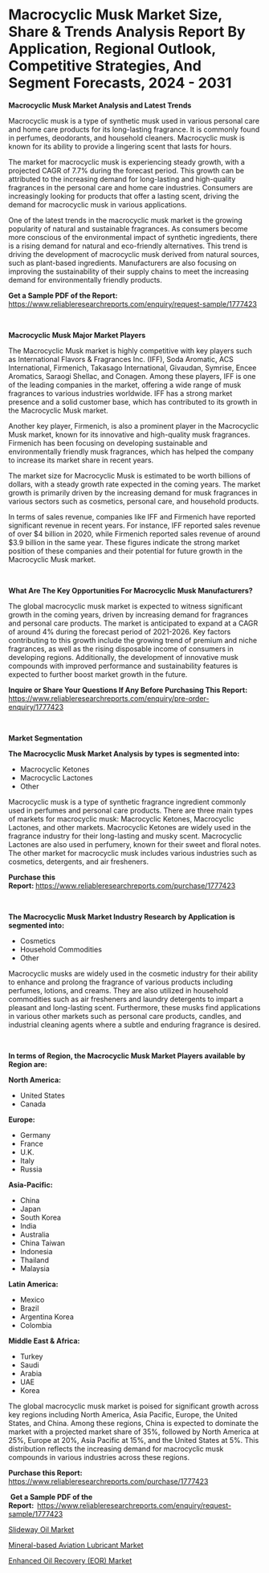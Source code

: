 <p><h1>Macrocyclic Musk Market Size, Share & Trends Analysis Report By Application, Regional Outlook, Competitive Strategies, And Segment Forecasts, 2024 - 2031</h1></p><p><strong>Macrocyclic Musk Market Analysis and Latest Trends</strong></p>
<p><p>Macrocyclic musk is a type of synthetic musk used in various personal care and home care products for its long-lasting fragrance. It is commonly found in perfumes, deodorants, and household cleaners. Macrocyclic musk is known for its ability to provide a lingering scent that lasts for hours.</p><p>The market for macrocyclic musk is experiencing steady growth, with a projected CAGR of 7.7% during the forecast period. This growth can be attributed to the increasing demand for long-lasting and high-quality fragrances in the personal care and home care industries. Consumers are increasingly looking for products that offer a lasting scent, driving the demand for macrocyclic musk in various applications.</p><p>One of the latest trends in the macrocyclic musk market is the growing popularity of natural and sustainable fragrances. As consumers become more conscious of the environmental impact of synthetic ingredients, there is a rising demand for natural and eco-friendly alternatives. This trend is driving the development of macrocyclic musk derived from natural sources, such as plant-based ingredients. Manufacturers are also focusing on improving the sustainability of their supply chains to meet the increasing demand for environmentally friendly products.</p></p>
<p><strong>Get a Sample PDF of the Report:&nbsp;</strong> <a href="https://www.reliableresearchreports.com/enquiry/request-sample/1777423">https://www.reliableresearchreports.com/enquiry/request-sample/1777423</a></p>
<p>&nbsp;</p>
<p><strong>Macrocyclic Musk Major Market Players</strong></p>
<p><p>The Macrocyclic Musk market is highly competitive with key players such as International Flavors & Fragrances Inc. (IFF), Soda Aromatic, ACS International, Firmenich, Takasago International, Givaudan, Symrise, Encee Aromatics, Saraogi Shellac, and Conagen. Among these players, IFF is one of the leading companies in the market, offering a wide range of musk fragrances to various industries worldwide. IFF has a strong market presence and a solid customer base, which has contributed to its growth in the Macrocyclic Musk market.</p><p>Another key player, Firmenich, is also a prominent player in the Macrocyclic Musk market, known for its innovative and high-quality musk fragrances. Firmenich has been focusing on developing sustainable and environmentally friendly musk fragrances, which has helped the company to increase its market share in recent years.</p><p>The market size for Macrocyclic Musk is estimated to be worth billions of dollars, with a steady growth rate expected in the coming years. The market growth is primarily driven by the increasing demand for musk fragrances in various sectors such as cosmetics, personal care, and household products.</p><p>In terms of sales revenue, companies like IFF and Firmenich have reported significant revenue in recent years. For instance, IFF reported sales revenue of over $4 billion in 2020, while Firmenich reported sales revenue of around $3.9 billion in the same year. These figures indicate the strong market position of these companies and their potential for future growth in the Macrocyclic Musk market.</p></p>
<p>&nbsp;</p>
<p><strong>What Are The Key Opportunities For Macrocyclic Musk Manufacturers?</strong></p>
<p><p>The global macrocyclic musk market is expected to witness significant growth in the coming years, driven by increasing demand for fragrances and personal care products. The market is anticipated to expand at a CAGR of around 4% during the forecast period of 2021-2026. Key factors contributing to this growth include the growing trend of premium and niche fragrances, as well as the rising disposable income of consumers in developing regions. Additionally, the development of innovative musk compounds with improved performance and sustainability features is expected to further boost market growth in the future.</p></p>
<p><strong>Inquire or Share Your Questions If Any Before Purchasing This Report:</strong> <a href="https://www.reliableresearchreports.com/enquiry/pre-order-enquiry/1777423">https://www.reliableresearchreports.com/enquiry/pre-order-enquiry/1777423</a></p>
<p>&nbsp;</p>
<p><strong>Market Segmentation</strong></p>
<p><strong>The Macrocyclic Musk Market Analysis by types is segmented into:</strong></p>
<p><ul><li>Macrocyclic Ketones</li><li>Macrocyclic Lactones</li><li>Other</li></ul></p>
<p><p>Macrocyclic musk is a type of synthetic fragrance ingredient commonly used in perfumes and personal care products. There are three main types of markets for macrocyclic musk: Macrocyclic Ketones, Macrocyclic Lactones, and other markets. Macrocyclic Ketones are widely used in the fragrance industry for their long-lasting and musky scent. Macrocyclic Lactones are also used in perfumery, known for their sweet and floral notes. The other market for macrocyclic musk includes various industries such as cosmetics, detergents, and air fresheners.</p></p>
<p><strong>Purchase this Report:&nbsp;</strong><a href="https://www.reliableresearchreports.com/purchase/1777423">https://www.reliableresearchreports.com/purchase/1777423</a></p>
<p>&nbsp;</p>
<p><strong>The Macrocyclic Musk Market Industry Research by Application is segmented into:</strong></p>
<p><ul><li>Cosmetics</li><li>Household Commodities</li><li>Other</li></ul></p>
<p><p>Macrocyclic musks are widely used in the cosmetic industry for their ability to enhance and prolong the fragrance of various products including perfumes, lotions, and creams. They are also utilized in household commodities such as air fresheners and laundry detergents to impart a pleasant and long-lasting scent. Furthermore, these musks find applications in various other markets such as personal care products, candles, and industrial cleaning agents where a subtle and enduring fragrance is desired.</p></p>
<p>&nbsp;</p>
<p><strong>In terms of Region, the Macrocyclic Musk Market Players available by Region are:</strong></p>
<p>
    <p> <strong> North America: </strong>
        <ul>
            <li>United States</li>
            <li>Canada</li>
        </ul>
        </p> 
    <p> <strong> Europe: </strong>
        <ul>
            <li>Germany</li>
            <li>France</li>
            <li>U.K.</li>
            <li>Italy</li>
            <li>Russia</li>
        </ul>
        </p> 
    <p> <strong> Asia-Pacific: </strong>
        <ul>
            <li>China</li>
            <li>Japan</li>
            <li>South Korea</li>
            <li>India</li>
            <li>Australia</li>
            <li>China Taiwan</li>
            <li>Indonesia</li>
            <li>Thailand</li>
            <li>Malaysia</li>
        </ul>
        </p> 
    <p> <strong> Latin America: </strong>
        <ul>
            <li>Mexico</li>
            <li>Brazil</li>
            <li>Argentina Korea</li>
            <li>Colombia</li>
        </ul>
        </p> 
    <p> <strong> Middle East & Africa: </strong>
        <ul>
            <li>Turkey</li>
            <li>Saudi</li>
            <li>Arabia</li>
            <li>UAE</li>
            <li>Korea</li>
        </ul>
    </p>
    </p>
<p><p>The global macrocyclic musk market is poised for significant growth across key regions including North America, Asia Pacific, Europe, the United States, and China. Among these regions, China is expected to dominate the market with a projected market share of 35%, followed by North America at 25%, Europe at 20%, Asia Pacific at 15%, and the United States at 5%. This distribution reflects the increasing demand for macrocyclic musk compounds in various industries across these regions.</p></p>
<p><strong>Purchase this Report: </strong><a href="https://www.reliableresearchreports.com/purchase/1777423">https://www.reliableresearchreports.com/purchase/1777423</a></p>
<p>&nbsp;<strong>Get a Sample PDF of the Report:&nbsp;&nbsp;</strong><a href="https://www.reliableresearchreports.com/enquiry/request-sample/1777423">https://www.reliableresearchreports.com/enquiry/request-sample/1777423</a></p>
<p><strong></strong></p>
<p><p><a href="https://view.publitas.com/reportprime-1/slideway-oil-market-offers-provide-insightful-data-for-the-time-period-from-2023-to-2030-and-also-provide-analysis-based-on-application-type-and-region/">Slideway Oil Market</a></p><p><a href="https://view.publitas.com/reportprime-1/mineral-based-aviation-lubricant-market-analysis-and-market-size-global-industry-overview-market-segmentation-and-forecast-2023-to-2030/">Mineral-based Aviation Lubricant Market</a></p><p><a href="https://view.publitas.com/reportprime-1/insights-into-enhanced-oil-recovery-eor-market-size-analysing-market-share-trends-and-growth-from-2023-to-2030/">Enhanced Oil Recovery (EOR) Market</a></p></p>